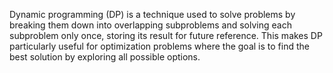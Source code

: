 Dynamic programming (DP) is a technique used to solve problems by breaking them down into overlapping subproblems and solving each subproblem only once, storing its result for future reference. This makes DP particularly useful for optimization problems where the goal is to find the best solution by exploring all possible options.
